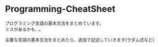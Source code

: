 # Programming-CheatSheet

プログラミング言語の基本文法をまとめています。  
ミスがあるかも...。

主要な言語の基本文法をまとめたら、追加で記述していきます(ラダム式など)
